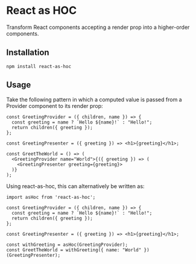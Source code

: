 # React as HOC

Transform React components accepting a render prop into a higher-order components.

## Installation

```
npm install react-as-hoc
```

## Usage

Take the following pattern in which a computed value is passed from a Provider component to its render prop:

```
const GreetingProvider = ({ children, name }) => {
  const greeting = name ? `Hello ${name}!` : "Hello!";
  return children({ greeting });
};

const GreetingPresenter = ({ greeting }) => <h1>{greeting}</h1>;

const GreetTheWorld = () => (
  <GreetingProvider name="World">{({ greeting }) => (
    <GreetingPresenter greeting={greeting}>
  )}
);
```

Using react-as-hoc, this can alternatively be written as:

```
import asHoc from 'react-as-hoc';

const GreetingProvider = ({ children, name }) => {
  const greeting = name ? `Hello ${name}!` : "Hello!";
  return children({ greeting });
};

const GreetingPresenter = ({ greeting }) => <h1>{greeting}</h1>;

const withGreeting = asHoc(GreetingProvider);
const GreetTheWorld = withGreeting({ name: "World" })(GreetingPresenter);
```
